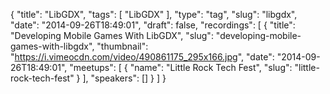 {
  "title": "LibGDX",
  "tags": [
    "LibGDX"
  ],
  "type": "tag",
  "slug": "libgdx",
  "date": "2014-09-26T18:49:01",
  "draft": false,
  "recordings": [
    {
      "title": "Developing Mobile Games With LibGDX",
      "slug": "developing-mobile-games-with-libgdx",
      "thumbnail": "https://i.vimeocdn.com/video/490861175_295x166.jpg",
      "date": "2014-09-26T18:49:01",
      "meetups": [
        {
          "name": "Little Rock Tech Fest",
          "slug": "little-rock-tech-fest"
        }
      ],
      "speakers": []
    }
  ]
}